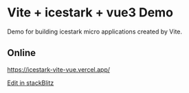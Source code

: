 # Vite + icestark + vue3 Demo

Demo for building icestark micro applications created by Vite.

## Online

https://icestark-vite-vue.vercel.app/

[Edit in stackBlitz](https://stackblitz.com/edit/github-kpsfcv)

